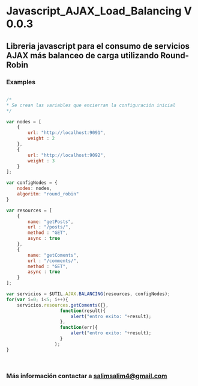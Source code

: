 # Javascript_AJAX_Load_Balancing V 0.0.3

## Libreria javascript para el consumo de servicios AJAX más balanceo de carga utilizando Round-Robin

### Examples

```javascript

/*
* Se crean las variables que encierran la configuración inicial
*/

var nodes = [
    {
        url: "http://localhost:9091",
        weight : 2
    },
    {
        url: "http://localhost:9092",
        weight : 3
    }
];

var configNodes = {
    nodes: nodes,
    algoritm: "round_robin"
}

var resources = [
    {
        name: "getPosts",
        url : "/posts/",
        method : "GET",
        async : true       
    },
    {
        name: "getComents",
        url : "/comments/",
        method : "GET",
        async : true       
    }
];

var servicios = $UTIL.AJAX.BALANCING(resources, configNodes);
for(var i=0; i<5; i++){
    servicios.resources.getComents({},
                    function(result){
                        alert("entro exito: "+result);
                    },
                    function(err){
                        alert("entro exito: "+result);
                    }
                  );
}

						   
```

### Más información contactar a salimsalim4@gmail.com

